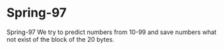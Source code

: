 # Spring-97
Spring-97
We try to predict numbers from 10-99 and save numbers what not exist of the block of the 20 bytes.
